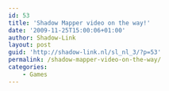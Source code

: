```yaml
---
id: 53
title: 'Shadow Mapper video on the way!'
date: '2009-11-25T15:00:06+01:00'
author: Shadow-Link
layout: post
guid: 'http://shadow-link.nl/sl_nl_3/?p=53'
permalink: /shadow-mapper-video-on-the-way/
categories:
    - Games
---
```


